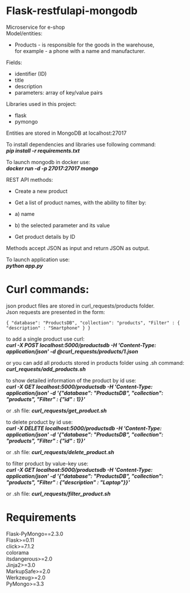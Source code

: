 # **Flask-restfulapi-mongodb**

Microservice for e-shop <br />
Model/entities: <br />
- Products - is responsible for the goods in the warehouse, <br />
for example - a phone with a name and manufacturer. <br />

Fields: <br />
- identifier (ID) <br />
- title <br />
- description <br />
- parameters: array of key/value pairs <br />

Libraries used in this project: <br />
- flask <br />
- pymongo <br />

Entities are stored in MongoDB at localhost:27017 <br />

To install dependencies and libraries use following command: <br />
***pip install -r requirements.txt*** <br />


To launch mongodb in docker use: <br />
***docker run -d -p 27017:27017 mongo*** <br />

REST API methods: <br />
- Create a new product <br />
- Get a list of product names, with the ability to filter by: <br />

- a) name <br />
- b) the selected parameter and its value <br />
- Get product details by ID <br />

Methods accept JSON as input and return JSON as output. <br />

To launch application use: <br /> 
***python app.py*** <br />

# Curl commands: <br />

json product files are stored in curl_requests/products folder. <br />
Json requests are presented in the form: <br />

`{
    "database": "ProductsDB",
    "collection": "products",
    "Filter" : {
        "description" : "Smartphone"
    }
}`

to add a single product use curl: <br />
***curl -X POST localhost:5000/productsdb -H 'Content-Type: application/json' -d @curl_requests/products/1.json***

or you can add all products stored in products folder using .sh command: <br />
***curl_requests/add_products.sh*** <br />

to show detailed information of the product by id use: <br />
***curl -X GET localhost:5000/productsdb -H 'Content-Type: application/json' -d '{"database": "ProductsDB", "collection": "products", "Filter" : {"id" : 1}}'***

or .sh file:
***curl_requests/get_product.sh*** <br />

to delete product by id use: <br />
***curl -X DELETE localhost:5000/productsdb -H 'Content-Type: application/json' -d '{"database": "ProductsDB", "collection": "products", "Filter" : {"id" : 1}}'***

or .sh file:
***curl_requests/delete_product.sh*** <br />

to filter product by value-key use: <br />
***curl -X GET localhost:5000/productsdb -H 'Content-Type: application/json' -d '{"database": "ProductsDB", "collection": "products", "Filter" : {"description" : "Laptop"}}'***

or .sh file:
***curl_requests/filter_product.sh*** <br />

# **Requirements**

Flask-PyMongo==2.3.0 <br />
Flask>=0.11 <br />
click>=7.1.2 <br />
colorama <br />
itsdangerous>=2.0 <br />
Jinja2>=3.0 <br />
MarkupSafe>=2.0 <br />
Werkzeug>=2.0 <br />
PyMongo>=3.3 <br />

